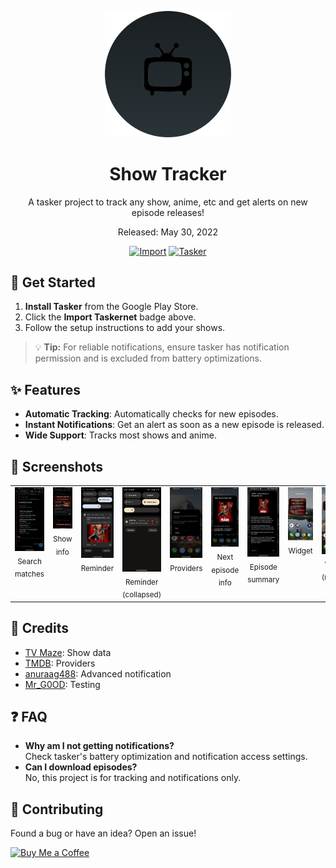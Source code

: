 <div align="center">
<p align="center">
  <img src="assets/banner.svg" alt="Show Tracker" width="40%"/>
</p>

# Show Tracker
A tasker project to track any show, anime, etc and get alerts on new episode releases!

Released: May 30, 2022

[![Import](https://img.shields.io/badge/Import-Taskernet-orange)](https://taskernet.com/shares/?user=AS35m8m8L9YzBV3qbzaAAqHiSYXYBbD3QfZ7hr0hRK4ojOFTCrjWh2CScbjMw4NaudRi1zKKzq85&id=Project%3AShow+Tracker) 
[![Tasker](https://img.shields.io/badge/Requires-Tasker-blue)](https://play.google.com/store/apps/details?id=net.dinglisch.android.taskerm) 
</div>

## 🚀 Get Started
1.  **Install Tasker** from the Google Play Store.
2.  Click the **Import Taskernet** badge above.
3.  Follow the setup instructions to add your shows.

> 💡 **Tip:** For reliable notifications, ensure tasker has notification permission and is excluded from battery optimizations.

## ✨ Features
* **Automatic Tracking**: Automatically checks for new episodes.
* **Instant Notifications**: Get an alert as soon as a new episode is released.
* **Wide Support**: Tracks most shows and anime.

## 📸 Screenshots

<table width="100%">
  <tr>
    <td width="10%" align="center" valign="top">
      <img src="docs/images/search_matches.png" alt="Search matches" width="96"><br><sub>Search matches</sub>
    </td>
    <td width="10%" align="center" valign="top">
      <img src="docs/images/show_info.png" alt="Show info" width="96"><br><sub>Show info</sub>
    </td>
    <td width="10%" align="center" valign="top">
      <img src="docs/images/reminder.png" alt="Reminder" width="96"><br><sub>Reminder</sub>
    </td>
    <td width="10%" align="center" valign="top">
      <img src="docs/images/reminder_collapsed.png" alt="Reminder (collapsed)" width="96"><br><sub>Reminder (collapsed)</sub>
    </td>
    <td width="10%" align="center" valign="top">
      <img src="docs/images/providers.png" alt="Providers" width="96"><br><sub>Providers</sub>
    </td>
    <td width="10%" align="center" valign="top">
      <img src="docs/images/next_episode_info.png" alt="Next episode info" width="96"><br><sub>Next episode info</sub>
    </td>
    <td width="10%" align="center" valign="top">
      <img src="docs/images/episode_summary.png" alt="Episode summary" width="96"><br><sub>Episode summary</sub>
    </td>
    <td width="10%" align="center" valign="top">
      <img src="docs/images/widget.png" alt="Widget" width="96"><br><sub>Widget</sub>
    </td>
    <td width="10%" align="center" valign="top">
      <img src="docs/images/widget_resized.png" alt="Widget (resized)" width="96"><br><sub>Widget (resized)</sub>
    </td>
    <td width="10%" align="center" valign="top">
      <img src="docs/images/list_md3_mrgood_whirlwolf.png" alt="Widget (list)" width="96"><br><sub>Widget (list)</sub>
    </td>
    <td width="10%" align="center" valign="top">
      <img src="docs/images/manage_shows.png" alt="Manage shows" width="96"><br><sub>Manage shows</sub>
    </td>
  </tr>
</table>


## 📝 Credits
* [TV Maze](https://www.tvmaze.com/): Show data
* [TMDB](https://www.themoviedb.org/): Providers
* [anuraag488](https://github.com/anuraag488): Advanced notification
* [Mr_G0OD](https://t.me/@Mr_G0OD): Testing


## ❓ FAQ
* **Why am I not getting notifications?**<br>
Check tasker's battery optimization and notification access settings.
* **Can I download episodes?**<br>
No, this project is for tracking and notifications only.


## 🤝 Contributing
Found a bug or have an idea? Open an issue!

<a href="https://ko-fi.com/whirlwolf" target="_blank">
  <img src="https://cdn.ko-fi.com/cdn/kofi2.png?v=3" alt="Buy Me a Coffee" width="150"/>
</a>
